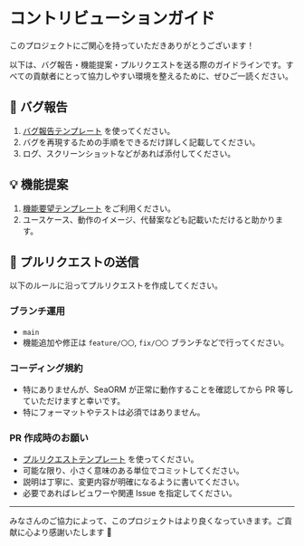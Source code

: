 # コントリビューションガイド

このプロジェクトにご関心を持っていただきありがとうございます！

以下は、バグ報告・機能提案・プルリクエストを送る際のガイドラインです。すべての貢献者にとって協力しやすい環境を整えるために、ぜひご一読ください。

## 📌 バグ報告

1. [バグ報告テンプレート](.github/ISSUE_TEMPLATE/bug_report.yaml) を使ってください。
2. バグを再現するための手順をできるだけ詳しく記載してください。
3. ログ、スクリーンショットなどがあれば添付してください。

## 💡 機能提案

1. [機能要望テンプレート](.github/ISSUE_TEMPLATE/feature_request.yaml) をご利用ください。
2. ユースケース、動作のイメージ、代替案なども記載いただけると助かります。

## 🔧 プルリクエストの送信

以下のルールに沿ってプルリクエストを作成してください。

### ブランチ運用

- `main`
- 機能追加や修正は `feature/〇〇`, `fix/〇〇` ブランチなどで行ってください。

### コーディング規約

- 特にありませんが、SeaORM が正常に動作することを確認してから PR 等していただけますと幸いです。
- 特にフォーマットやテストは必須ではありません。

### PR 作成時のお願い

- [プルリクエストテンプレート](.github/ISSUE_TEMPLATE/pull_request_template.md) を使ってください。
- 可能な限り、小さく意味のある単位でコミットしてください。
- 説明は丁寧に、変更内容が明確になるように書いてください。
- 必要であればレビュワーや関連 Issue を指定してください。

---

みなさんのご協力によって、このプロジェクトはより良くなっていきます。ご貢献に心より感謝いたします 🙏
